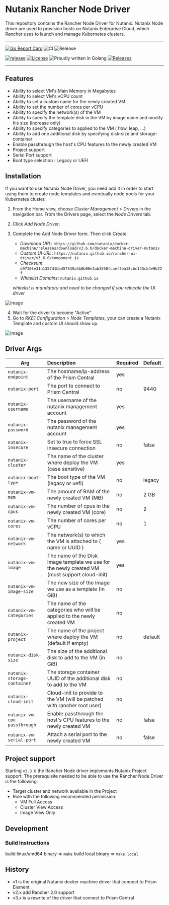 # Nutanix Rancher Node Driver

This repository contains the Rancher Node Driver for Nutanix. Nutanix Node driver are used to provision hosts on Nutanix Enterprise Cloud, which Rancher uses to launch and manage Kubernetes clusters.


---

[![Go Report Card](https://goreportcard.com/badge/github.com/nutanix/docker-machine)](https://goreportcard.com/report/github.com/nutanix/docker-machine)
![CI](https://github.com/nutanix/docker-machine/actions/workflows/integration.yml/badge.svg)
![Release](https://github.com/nutanix/docker-machine/actions/workflows/release.yml/badge.svg)

[![release](https://img.shields.io/github/release-pre/nutanix/docker-machine.svg)](https://github.com/nutanix/docker-machine/releases)
[![License](https://img.shields.io/badge/License-MPL%202.0-blue.svg)](https://github.com/nutanix/docker-machine/blob/master/LICENSE)
![Proudly written in Golang](https://img.shields.io/badge/written%20in-Golang-92d1e7.svg)
[![Releases](https://img.shields.io/github/downloads/nutanix/docker-machine/total.svg)](https://github.com/nutanix/docker-machine/releases)

---

## Features


- Ability to select VM's Main Memory in Megabytes
- Ability to select VM's vCPU count
- Ability to set a custom name for the newly created VM
- Ability to set the number of cores per vCPU
- Ability to specify the network(s) of the VM
- Ability to specify the template disk in the VM by image name and modify his size (increase only)
- Ability to specify categories to applied to the VM ( flow, leap, ...)
- Ability to add one additional disk by specifying disk-size and storage-container
- Enable passthrough the host's CPU features to the newly created VM
- Project support
- Serial Port support
- Boot type selection : Legacy or UEFI 


## Installation


If you want to use Nutanix Node Driver, you need add it in order to start using them to create node templates and eventually node pools for your Kubernetes cluster.

1. From the Home view, choose *Cluster Management* > *Drivers* in the navigation bar. From the Drivers page, select the *Node Drivers* tab.
2. Click *Add Node Driver*.
3. Complete the Add Node Driver form. Then click Create.

    - *Download URL*: `https://github.com/nutanix/docker-machine/releases/download/v3.6.0/docker-machine-driver-nutanix`  
    - *Custom UI URL*: `https://nutanix.github.io/rancher-ui-driver/v3.6.0/component.js`
    - *Checksum*: `d9710fe31a1357d1bbd57539a4b0b00e3ab3550fcaeffea18cbc145cb4e9b22f`  
    - *Whitelist Domains*: `nutanix.github.io`  
      
    
    *whitelist is mandatory and need to be changed if you relocate the UI driver*

![image](https://github.com/nutanix/docker-machine/assets/180613/3d7c90b2-ed98-4b46-bdf4-8b87265926ed)



4. Wait for the driver to become "Active"
5. Go to *RKE1 Configuration > Node Templates*, your can create a Nutanix Template and custom UI should show up.

![image](https://github.com/nutanix/docker-machine/assets/180613/8c56a022-ad6b-406b-80e6-10c5673c0d9e)



## Driver Args

| Arg                          | Description                                                                                   | Required | Default |
|------------------------------|:----------------------------------------------------------------------------------------------|:---------|---------|
| `nutanix-endpoint`           | The hostname/ip-address of the Prism Central                                                  | yes      |         |
| `nutanix-port`               | The port to connect to Prism Central                                                          | no       | 9440    |
| `nutanix-username`           | The username of the nutanix management account                                                | yes      |         |
| `nutanix-password`           | The password of the nutanix management account                                                | yes      |         |
| `nutanix-insecure`           | Set to true to force SSL insecure connection                                                  | no       | false   |
| `nutanix-cluster`            | The name of the cluster where deploy the VM (case sensitive)                                  | yes      |         |
| `nutanix-boot-type`          | The boot type of the VM (legacy or uefi)                                                      | no       | legacy  |
| `nutanix-vm-mem`             | The amount of RAM of the newly created VM (MB)                                                | no       | 2 GB    |
| `nutanix-vm-cpus`            | The number of cpus in the newly created VM (core)                                             | no       | 2       |
| `nutanix-vm-cores`           | The number of cores per vCPU                                                                  | no       | 1       |
| `nutanix-vm-network`         | The network(s) to which the VM is attached to ( name or UUID )                                | yes      |         |
| `nutanix-vm-image`           | The name of the Disk Image template we use for the newly created VM (must support cloud-init) | yes      |         |
| `nutanix-vm-image-size`      | The new size of the Image we use as a template (in GiB)                                       | no       |         |
| `nutanix-vm-categories`      | The name of the categories who will be applied to the newly created VM                        | no       |         |
| `nutanix-project`            | The name of the project where deploy the VM (default if empty)                                | no       | default |
| `nutanix-disk-size`          | The size of the additional disk to add to the VM (in GiB)                                     | no       |         |
| `nutanix-storage-container`  | The storage container UUID of the additional disk to add to the VM                            | no       |         |
| `nutanix-cloud-init`         | Cloud-init to provide to the VM (will be patched with rancher root user)                      | no       |         |
| `nutanix-vm-cpu-passthrough` | Enable passthrough the host's CPU features to the newly created VM                            | no       | false   |
| `nutanix-vm-serial-port`     | Attach a serial port to the newly created VM                                                  | no       | false   |



## Project support

Starting `v3.3.0` the Rancher Node driver implements Nutanix Project support. The  prerequisite needed to be able to use the Rancher Node Driver is the following:
- Target cluster and network available in the Project
- Role with the following recommended permission:
  - VM Full Access
  - Cluster View Access
  - Image View Only




## Development

### Build Instructions

build linux/amd64 binary => `make` 
build local binary => `make local`

## History

* v1 is the original Nutanix docker machine driver that connect to Prism Element
* v2.x add Rancher 2.0 support
* v3.x is a rewrite of the driver that connect to Prism Central

